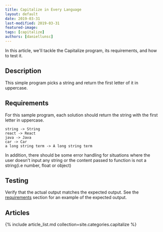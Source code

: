 ```yaml
---
title: Capitalize in Every Language
layout: default
date: 2019-03-31
last-modified: 2019-03-31
featured-image:
tags: [capitalize]
authors: [daniellunsc]
---
```


In this article, we'll tackle the Capitalize program, its requirements, and how
to test it.

## Description

This simple program picks a string and return the first letter of it in uppercase.

## Requirements

For this sample program, each solution should return the string with the first letter in uppercase.

```
string -> String
react -> React
java -> Java
car -> Car
a long string term -> A long string term
```

In addition, there should be some error handling for situations where the user
doesn't input any string or the content passed to function is not a string(i.e number, float or object)

## Testing

Verify that the actual output matches the expected output. See the
[requirements][1] section for an example of the expected output.

## Articles

{% include article_list.md collection=site.categories.capitalize %}

[1]: #requirements
